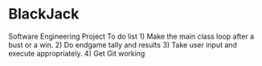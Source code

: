 # BlackJack
Software Engineering Project
To do list 
    1) Make the main class loop after a bust or a win.
    2) Do endgame tally and results 
    3) Take user input and execute appropriately.
    4) Get Git working

